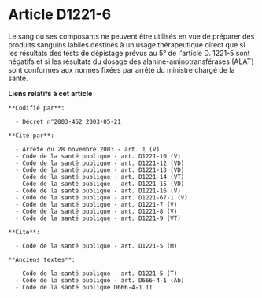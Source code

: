 # Article D1221-6

Le sang ou ses composants ne peuvent être utilisés en vue de préparer des produits sanguins labiles destinés à un usage
thérapeutique direct que si les résultats des tests de dépistage prévus au 5° de l'article D. 1221-5 sont négatifs et si les
résultats du dosage des alanine-aminotransférases (ALAT) sont conformes aux normes fixées par arrêté du ministre chargé de la
santé.

**Liens relatifs à cet article**

	**Codifié par**:

	  - Décret n°2003-462 2003-05-21

	**Cité par**:

	  - Arrêté du 28 novembre 2003 - art. 1 (V)
	  - Code de la santé publique - art. D1221-10 (V)
	  - Code de la santé publique - art. D1221-12 (VD)
	  - Code de la santé publique - art. D1221-13 (VD)
	  - Code de la santé publique - art. D1221-14 (VT)
	  - Code de la santé publique - art. D1221-15 (VD)
	  - Code de la santé publique - art. D1221-16 (V)
	  - Code de la santé publique - art. D1221-67-1 (V)
	  - Code de la santé publique - art. D1221-7 (V)
	  - Code de la santé publique - art. D1221-8 (V)
	  - Code de la santé publique - art. D1221-9 (VT)

	**Cite**:

	  - Code de la santé publique - art. D1221-5 (M)

	**Anciens textes**:

	  - Code de la santé publique - art. D1221-5 (T)
	  - Code de la santé publique - art. D666-4-1 (Ab)
	  - Code de la santé publique D666-4-1 II
